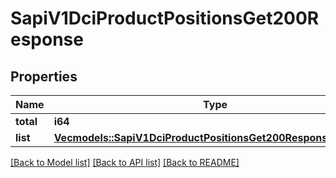 # SapiV1DciProductPositionsGet200Response

## Properties

Name | Type | Description | Notes
------------ | ------------- | ------------- | -------------
**total** | **i64** |  | 
**list** | [**Vec<models::SapiV1DciProductPositionsGet200ResponseListInner>**](_sapi_v1_dci_product_positions_get_200_response_list_inner.md) |  | 

[[Back to Model list]](../README.md#documentation-for-models) [[Back to API list]](../README.md#documentation-for-api-endpoints) [[Back to README]](../README.md)


